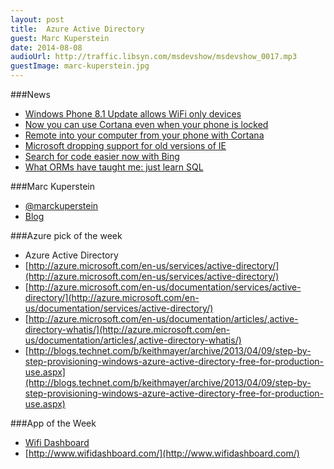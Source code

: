 ```yaml
---
layout: post
title:	Azure Active Directory
guest: Marc Kuperstein
date: 2014-08-08
audioUrl: http://traffic.libsyn.com/msdevshow/msdevshow_0017.mp3
guestImage: marc-kuperstein.jpg
---
```


###News
- [Windows Phone 8.1 Update allows WiFi only devices](http://winsupersite.com/windows-phone/windows-phone-81-update-1-enables-mini-tablet-support-and-other-new-capabilities)
-   [Now you can use Cortana even when your phone is locked](http://www.wpcentral.com/you-can-now-use-cortana-windows-phone-81-update-1-even-when-phone-locked)
- [Remote into your computer from your phone with Cortana](http://www.wpcentral.com/remote-desktop-windows-phone-updated-cortana-support)
- [Microsoft dropping support for old versions of IE](http://blogs.msdn.com/b/ie/archive/2014/08/07/stay-up-to-date-with-internet-explorer.aspx)
- [Search for code easier now with Bing](http://microsoft-news.com/microsoft-bing-makes-it-easier-for-developers-to-search-technical-terms/)
- [What ORMs have taught me: just learn SQL](http://wozniak.ca/what-orms-have-taught-me-just-learn-sql)

###Marc Kuperstein
-   [@marckuperstein](https://twitter.com/marckuperstein)
-   [Blog](http://blogs.msdn.com/b/marckuperstein/)

###Azure pick of the week
 - Azure Active Directory
  -   [http://azure.microsoft.com/en-us/services/active-directory/](http://azure.microsoft.com/en-us/services/active-directory/)
  -   [http://azure.microsoft.com/en-us/documentation/services/active-directory/](http://azure.microsoft.com/en-us/documentation/services/active-directory/)
  -   [http://azure.microsoft.com/en-us/documentation/articles/,active-directory-whatis/](http://azure.microsoft.com/en-us/documentation/articles/,active-directory-whatis/)
  -   [http://blogs.technet.com/b/keithmayer/archive/2013/04/09/step-by-step-provisioning-windows-azure-active-directory-free-for-production-use.aspx](http://blogs.technet.com/b/keithmayer/archive/2013/04/09/step-by-step-provisioning-windows-azure-active-directory-free-for-production-use.aspx)

###App of the Week

 - [Wifi Dashboard](http://apps.microsoft.com/windows/en-us/app/edebd8f3-5aaa-466b-82c1-ac46aacc086e)
  -   [http://www.wifidashboard.com/](http://www.wifidashboard.com/)

